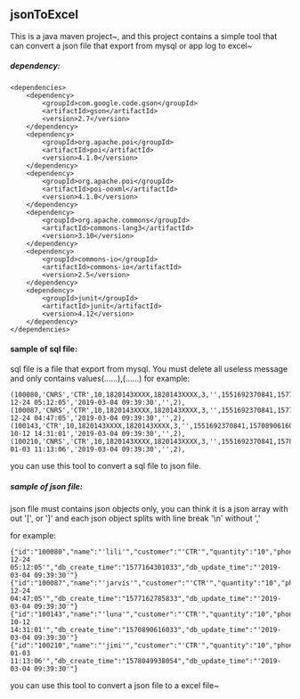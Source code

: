 ## jsonToExcel

This is a java maven project~, and this project contains a simple tool that can convert a json file that export from mysql or app log to excel~

##### dependency:
```
<dependencies>
    <dependency>
        <groupId>com.google.code.gson</groupId>
        <artifactId>gson</artifactId>
        <version>2.7</version>
    </dependency>
    <dependency>
        <groupId>org.apache.poi</groupId>
        <artifactId>poi</artifactId>
        <version>4.1.0</version>
    </dependency>
    <dependency>
        <groupId>org.apache.poi</groupId>
        <artifactId>poi-ooxml</artifactId>
        <version>4.1.0</version>
    </dependency>
    <dependency>
        <groupId>org.apache.commons</groupId>
        <artifactId>commons-lang3</artifactId>
        <version>3.10</version>
    </dependency>
    <dependency>
        <groupId>commons-io</groupId>
        <artifactId>commons-io</artifactId>
        <version>2.5</version>
    </dependency>
    <dependency>
        <groupId>junit</groupId>
        <artifactId>junit</artifactId>
        <version>4.12</version>
    </dependency>
</dependencies>
```

#### sample of sql file:
sql file is a file that export from mysql. You must delete all useless message and only contains values(……),(……)
for example:

```
(100080,'CNRS','CTR',10,1820143XXXX,1820143XXXX,3,'',1551692370841,1577164301033,'2019-12-24 05:12:05','2019-03-04 09:39:30','',2),
(100087,'CNRS','CTR',10,1820143XXXX,1820143XXXX,3,'',1551692370841,1577162785833,'2019-12-24 04:47:05','2019-03-04 09:39:30','',2),
(100143,'CTR',10,1820143XXXX,1820143XXXX,3,'',1551692370841,1570890616033,'2019-10-12 14:31:01','2019-03-04 09:39:30','',2),
(100210,'CNRS','CTR',10,1820143XXXX,1820143XXXX,3,'',1551692370841,1578049938054,'2020-01-03 11:13:06','2019-03-04 09:39:30','',2),
```

you can use this tool to convert a sql file to json file.

##### sample of json file:

json file must contains json objects only, you can think it is a json array with out '[', or ']' and each json object splits with line break '\n' without ',' 

for example:
```
{"id":"100080","name":"'lili'","customer":"'CTR'","quantity":"10","phone":"1820143XXXX","distributed_time":"'2019-12-24 05:12:05'","db_create_time":"1577164301033","db_update_time":"'2019-03-04 09:39:30'"}
{"id":"100087","name":"'jarvis'","customer":"'CTR'","quantity":"10","phone":"1820143XXXX","distributed_time":"'2019-12-24 04:47:05'","db_create_time":"1577162785833","db_update_time":"'2019-03-04 09:39:30'"}
{"id":"100143","name":"'luna'","customer":"'CTR'","quantity":"10","phone":"1820143XXXX","distributed_time":"'2019-10-12 14:31:01'","db_create_time":"1570890616033","db_update_time":"'2019-03-04 09:39:30'"}
{"id":"100210","name":"'jimi'","customer":"'CTR'","quantity":"10","phone":"1820143XXXX","distributed_time":"'2020-01-03 11:13:06'","db_create_time":"1578049938054","db_update_time":"'2019-03-04 09:39:30'"}
```

you can use this tool to convert a json file to a excel file~
